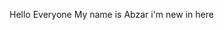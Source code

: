Hello Everyone My name is Abzar 
i'm new in here


<!---
BrotherAbzar/BrotherAbzar is a ✨ special ✨ repository because its `README.md` (this file) appears on your GitHub profile.
You can click the Preview link to take a look at your changes.
--->
